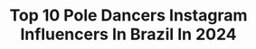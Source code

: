 ---
title: Top 10 Pole Dancers Instagram Influencers In Brazil In 2024
description: >-
  Find top pole dancers Instagram influencers in Brazil in 2024. Most popular hashtags: #poledancer #poledance #photography.
platform: Instagram
hits: 62
text_top: Discover the most popular Instagram influencers on inBeat.
text_bottom: Our platform holds 62 Instagram influencers like this in Brazil for you to collaborate.
profiles:
  - username: "littl3hell"
    fullname: >-
      Lais Galdino
    bio: >-
      Pole Dancer & Aerialist ❤️ Owner - @catspoledancestudio 😻 Graduação em Artes Visuais 🎨 Traveler ✈️🌎 (11) 96450-3608 laisperagaldino@gmail.com
    location: "Brazil"
    followers: 8257
    engagement: 449
    commentsToLikes: 0.160782
    id: ck5zt2v5ezn1o0i1418urhq70
    verified: false
    hashtags: "#poleheeys, #poleart, #polerina, #splits"
  - username: "bibi_babydoll"
    fullname: >-
      𝓑ibi 𝓑abydoℓℓ   🎀
    bio: >-
      CWB 💉 Performer, Youtuber, Pole dancer, Prod. Musical, Corporate Punk Rock VVhore Profissional: bibibabydollcontato@gmail.com Backup: @backup_bibi
    location: "Brazil"
    followers: 25833
    engagement: 760
    commentsToLikes: 0.019060
    id: ck5c99ldzb1dx0i11kg7fihq0
    verified: false
    hashtags: "#flexibilidade, #poledancer, #bibiativistah, #pdmexicana"
  - username: "rafa_0tabu"
    fullname: >-
      Rafaela Cavalcanti
    bio: >-
      Youtuber no canal 0 Tabu Pole dancer ♎ 24 yrs Link para meus vídeos monetizados aqui ⤵️⤵️⤵️
    location: "Brazil"
    followers: 35380
    engagement: 477
    commentsToLikes: 0.018415
    id: ckaozq6thmxbj0i78mk4tnfhv
    verified: false
    hashtags: "#tbt"
  - username: "bastevanatto"
    fullname: >-
      Barbara Stevanatto
    bio: >-
      Internacionalista 🌍 Pole dancer 🧚🏻‍♀️ Me aventurando na arte circense 🎪 Participo sendo o mistério do planeta 💫
    location: "Brazil"
    followers: 6984
    engagement: 331
    commentsToLikes: 0.068298
    id: ckapaoryvww6z0i78m55utwja
    verified: false
    hashtags: "#pdshapes, #poledance, #pdpeacock, #happyvalentinesday"
  - username: "laistaboza"
    fullname: >-
      Lais Taboza
    bio: >-
      Profissional de Educação Física. Personal | Coach 👊🏽 Lifestyle Fitness • Pole Dancer • Crossfitter
    location: "Brazil"
    followers: 20592
    engagement: 324
    commentsToLikes: 0.064298
    id: ck6ugw02v5hzm0j71tf7hmjdj
    verified: false
    hashtags: "#poleboxstudio, #polefitness, #fitnessmotivation, #poledance"
  - username: "venusssmodel"
    fullname: >-
      Ágata Balazina
    bio: >-
      Dentista por formação 😷 Artista por vocação ❤ . 📽 Atuando 🎬 Modelando 📸 Transmitindo 💻 . Pole Dancer 🦄🤸🏼‍♀️ Circense . @grupofire.site
    location: "Brazil"
    followers: 39628
    engagement: 501
    commentsToLikes: 0.016438
    id: ck6u94dnevfjt0j719tdhbv7m
    verified: false
    hashtags: "#nuartistico, #mundodeoz, #aldeiaoutromundo, #espacateeverywhere"
  - username: "gikreischer_"
    fullname: >-
      𝔊𝔦𝔬𝔳𝔞𝔫𝔫𝔞 𝔎𝔯𝔢𝔦𝔰𝔠𝔥𝔢𝔯 🌻
    bio: >-
      📍 021, Brasil • Bailarina/Dançarina ♦️ @kevinochris • Pole Dancer • Maquiadora • Farmacêutica Cosmética • Modelo
    location: "Brazil"
    followers: 11268
    engagement: 574
    commentsToLikes: 0.037828
    id: ck6u9qvkkz3zt0j71pc0secvw
    verified: false
    hashtags: "#rj40graus, #worktime, #vibes, #dance"
  - username: "teleslaala"
    fullname: >-
      Lala Teles
    bio: >-
      pole dancer // aerialist 1st exotic generation br - flow 2019 são paulo contato.lalateles@gmail.com
    location: "Brazil"
    followers: 7010
    engagement: 731
    commentsToLikes: 0.057819
    id: ck6tu546pecv40j71l11iu8of
    verified: false
    hashtags: "#sundaybumday, #exoticpole, #exoticpoledance"
  - username: "limasilveline"
    fullname: >-
      Girl Boss
    bio: >-
      Mãe. Empresária. Pole Dancer. Livre! 💪🏼 Empowered Woman. 🧜🏼‍♀️ Meu CURSO DE BIQUÍNI DE FITA on-line. ⬇️ ACESSE O LINK ABAIXO ⬇️
    location: "Brazil"
    followers: 20238
    engagement: 431
    commentsToLikes: 0.042451
    id: ck6tu4tf3eb5f0j711lq4fu1l
    verified: false
    hashtags: "#poledancer, #verao, #sol, #empoweringwomen"
  - username: "exoticsubby"
    fullname: >-
      Subby Souza.
    bio: >-
      Pole Dancer: @studiometropole @maravilhosascdb Aulas particulares e parcerias via Direct. Co-creator: @exotic.you
    location: "Brazil"
    followers: 20786
    engagement: 337
    commentsToLikes: 0.094743
    id: ck6tu54mrecwd0j71o87w83ek
    verified: false
    hashtags: "#exoticflow, #exoticoldschool, #pdoldschool, #exoticpole"
---